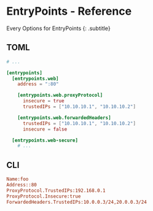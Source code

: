 # EntryPoints - Reference

Every Options for EntryPoints
{: .subtitle} 

## TOML

```toml
# ...

[entrypoints]
  [entrypoints.web]
    address = ":80"

    [entrypoints.web.proxyProtocol]
      insecure = true
      trustedIPs = ["10.10.10.1", "10.10.10.2"]

    [entrypoints.web.forwardedHeaders]
      trustedIPs = ["10.10.10.1", "10.10.10.2"]
      insecure = false

  [entrypoints.web-secure]
    # ...
```

## CLI

```ini
Name:foo
Address::80
ProxyProtocol.TrustedIPs:192.168.0.1
ProxyProtocol.Insecure:true
ForwardedHeaders.TrustedIPs:10.0.0.3/24,20.0.0.3/24
```
